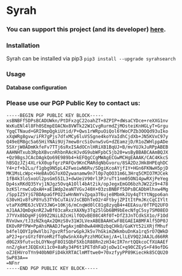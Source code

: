 # Syrah

### You can support this project (and its developer) [here](https://www.paypal.me/KamilBoberek/10).

### Installation 

Syrah can be installed via pip3
`pip3 install --upgrade syrahsearch`

### Usage
**Database configuration**
 

### Please use our PGP Public Key to contact us:

```
-----BEGIN PGP PUBLIC KEY BLOCK-----
xsBNBFf5DPsBCADUWkn/PtDFxzgC22oahZT+8ZPIP+dWsaCYDce+reXXG1nv
WxKuENl4l8Fh0SEmpEOACNx8VWTk22W1CvgRurmdZjMOsteiKnHGLyT+Grgu
YgqCTNaud+GRI9mpQgkiUtid/P+Qws1rWRpuOiQol6YWoCPZb3OOQd93uIko
xXqWRg8gvw/iFR7gPjs7dfxMCy6luVSSgne4koYVaIdhCjdXb+JN5KVxC97y
Q49eEM8gc5a65HiYNAi9Uj7mew8rcSiOvnwSvG+dZEamzjD/R1oZWHlppADe
5SXrjW0ADmKkfeFv7TTj6sRxISAdOCnlHRiXB1BqUJ+B/mvYUJkJuRPpABEB
AAHNHTxub3RpbXBvcnRhbnRAcHJvdG9ubWFpbC5jb20+wsByBBABCAAmBQJX
+Qz9BgsJCAcDAgkQo69E989b4+kEFQgCCgMWAgECGwMCHgEAAAK/CAC4KkcS
hBSQzJZj4XLrkX0upfqrzPAFQv9KnCMARdqNbGvoru/8SA2DzJHk8HPEqhDC
Y4+zf+b2Lu/f1gbg9N5pL42FwoiwN6Rv/SDgiKcoAYjf1Y+HGn6FKNwH5pjD
MK1MsLcWpc+HeBAvDG7oXOZywanamw9n7l0p7qOO31m6L3Hrq5CMIO7MJCek
1fB4k3lo5xoUl2psGm55IL3+dwUeiV90rl3PJruTt1nm05ON14pwRXjPeYeg
Dp4sxRKdQ35Yvj1NJgz5OvqA1Oll4bAt2ik/opJegxEmGO6bzhJW22z9+478
bzKSlrnwCuQxAH+aE1Wdp2eaNTVGvJ40X+03zsBNBFf5DPsBCADbHlhxw4Mg
/SppIZ5YjG7BDApaGfPO2IwHnNmYvZpqa3T6uje8MbmkJUy4qTtYtNgpo6an
G30vH1v8fsP8Yu53TYbCuTAiVJsCBDhTeO2r4FtbyjZPItItPmJKcCqCIYlt
vtaPXdME6JcVEV3JWG+10Kj6/mCnqWd0lC81g8zyqB4+4EEAsu/0fTPQ2UFO
mJ1AAJQmDqknRZJwBf03caRxzXAXNy3Tq25lGb6BM9bEecNfgC5sy7SM08EO
J7YVx8bDgHFjG99Z2NiL8ZcHilfOQvBE08C4Rf0T+DfZ3JnTCdkSX1o/F1Od
RVxUwx/tJ3zNZkqAx2QHzS8v31WJLVexABEBAAHCwF8EGAEIABMFAlf5DP0J
EKOvRPfPW+PpAhsMAADJfwgAxjmBh0wA4HKQzbqCHkO/GaKYt52iXRjfMhuf
b4felQOYIp9wVlbi7gvzRfSorwGpkJk5v7hGkimZWkmbuDnKa1rq5rO7QWkD
aP2J+prsGYzf0YoHRzfTq0wSnkX4yPzzhMGCkmj/A+LlLEV9Q2JAAJLd66RR
d0G2X9futvcbLOYNxgF8O1SQbF5Xb1R88Rn2zH34cIR7nrtQQkcoCfXUAAEf
nnZ/gketJEQEnXi1c0+8aRy34P6t1PETdhFaDjoDw1C+q90CZEyS+F49ofDG
oZJEHVroTYn940bN0FiD4kXRTAClmMTtwe0+70xzfyyPP89KiecHk85CQU20
SwP83A==
=NFnr
-----END PGP PUBLIC KEY BLOCK-----


```
